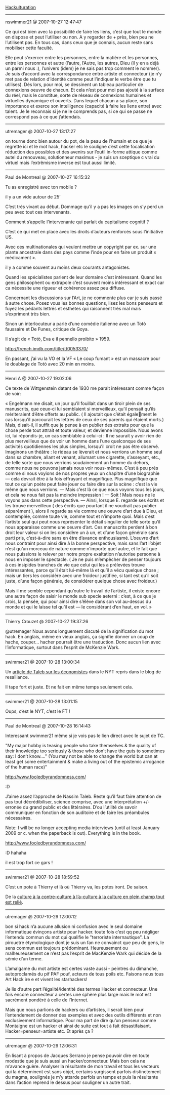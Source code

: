 [Hackulturation](../../../2007/10/hackulturation.md)

---
nswimmer21 @ 2007-10-27 12:47:47

Ce qui est bien avec la possibilité de faire les liens, c’est que tout le monde en dispose et peut l’utiliser ou non. A y regarder de + près, bien peu ne l’utilisent pas. En tous cas, dans ceux que je connais, aucun reste sans mobiliser cette faculté.

Elle peut s’exercer entre les personnes, entre la matière et les personnes, entre les personnes et autre (l’autre, l’Autre, les autres, Dieu (il y en a déjà un parmi nous :), l’univers (idem) je ne sais pas trop comment le nommer). Je suis d’accord avec la correspondance entre artiste et connecteur (je n’y met pas de relation d’identité comme peut l’indiquer le verbe être que tu utilises). Dès lors, pour moi, se dessinent un tableau particulier de connexions oeuvre de chacun. Et cela n’est pour moi pas ajouté à la surface du réel, mais le constitue, sorte de réseau de connexions humaines et virtuelles dynamique et ouverts. Dans lequel chacun a sa place, son importance et exerce son intelligence (capacité à faire les liens entre) avec talent. Je le reconnais si je ne le comprends pas, si ce qui se passe ne correspond pas à ce que j’attendais.

---

utremager @ 2007-10-27 13:17:27

on tourne donc bien autour du pot, de la peau de l’humain et ce que je regrette ici et le mot hack, hacker etc le souligne c’est cette focalisation réduction des possibles et des avenirs sur l’outil in-forme attique comme autel du renouveau, solutionneur maximus - je suis un sceptique c vrai du virtuel mais l’extrêmisme inverse est tout aussi limité.

---

Paul de Montreal @ 2007-10-27 16:15:32

Tu as enregistré avec ton mobile ?

il y a un vide autour de 25’

C’est très vivant au début. Dommage qu’il y a pas les images on s’y perd un peu avec tout ces intervenants.

Comment s’appelle l’intervenante qui parlait du capitalisme cognitif ?

C’est ce qui met en place avec les droits d’auteurs renforcés sous l’initiative US.

Avec ces multinationales qui veulent mettre un copyright par ex. sur une plante ancestrale dans des pays comme l’inde pour en faire un produit « médicament ».

il y a comme souvent au moins deux courants antagonistes.

Quand les spécialistes parlent de leur domaine c’est intéressant. Quand les gens philosophent ou extrapole c’est souvent moins intéressant et exact car ca nécessite une rigueur et cohérence assez peu diffuse.

Concernant les discussions sur l’Art, je ne commente plus car je suis passé à autre chose. Posez vous les bonnes questions, lisez les bons penseurs et fuyez les pédants lettrés et esthètes qui raisonnent très mal mais s’expriment très bien.

Sinon un interlocuteur a parlé d’une comédie italienne avec un Totò faussaire et De Funes, critique de Goya.

Il s’agit de « Totò, Eva e il pennello proibito » 1959. 

http://french.imdb.com/title/tt0053370/

En passant, j’ai vu la VO et la VF « Le coup fumant » est un massacre pour le doublage de Totò avec 20 min en moins.

---

Henri A @ 2007-10-27 19:02:06

Ce texte de Wittgenstein datant de 1930 me parait intéressant comme façon de voir:

« Engelmann me disait, un jour qu’il fouillait dans un tiroir plein de ses manuscrits, que ceux-ci lui semblaient si merveilleux, qu’il pensait qu’ils mériteraient d’être offerts au public. ( Il ajoutait que c’était également le cas lorsqu’il parcourait les lettres de ceux de ses parents qui étaient morts.) Mais, disait-il, il suffit que je pense à en publier des extraits pour que la chose perde tout attrait et toute valeur, et devienne impossible. Nous avons ici, lui répondis-je, un cas semblable à celui-ci : Il ne saurait y avoir rien de plus merveilleux que de voir un homme dans l’une quelconque de ses activités quotidiennes les plus simples, lorsqu’il croit ne pas être observé. Imaginons un théâtre : le rideau se lèverait et nous verrions un homme seul dans sa chambre, allant et venant, allumant une cigarette, s’asseyant, etc., de telle sorte que nous verrions soudainement un homme du dehors, comme nous ne pouvons jamais nous voir nous-mêmes. C’est à peu près comme si nous voyions de nos propres yeux un chapitre d’une biographie — cela devrait être à la fois effrayant et magnifique. Plus magnifique que tout ce qu’un poète peut faire jouer ou faire dire sur la scène : c’est la vie même que nous verrions. — Mais c’est là ce que nous voyons tous les jours, et cela ne nous fait pas la moindre impression ! — Soit ! Mais nous ne le voyons pas dans cette perspective. — Ainsi, lorsque E. regarde ses écrits et les trouve merveilleux ( des écrits que pourtant il ne voudrait pas publier séparément ), alors il regarde sa vie comme une oeuvre d’art due à Dieu, et contemplée, comme toute vie, comme tout et n’importe quoi. Mais c’est l’artiste seul qui peut nous représenter le détail singulier de telle sorte qu’il nous apparaisse comme une oeuvre d’art. Ces manuscrits perdent à bon droit leur valeur si on les considère un à un, et d’une façon générale sans parti pris, c’est-à-dire sans en être d’avance enthousiasmé. L’oeuvre d’art nous contraint pour ainsi dire à la bonne perspective, mais sans l’art l’objet n’est qu’un morceau de nature comme n’importe quel autre, et le fait que nous puissions le relever par notre propre exaltation n’autorise personne à nous en imposer le spectacle. ( Je ne puis m’empêcher de penser toujours à ces insipides tranches de vie que celui qui les a prélevées trouve intéressantes, parce qu’il était lui-même là et qu’il a vécu quelque chose ; mais un tiers les considère avec une froideur justifiée, si tant est qu’il soit juste, d’une façon générale, de considérer quelque chose avec froideur.)

Mais il me semble cependant qu’outre le travail de l’artiste, il existe encore une autre façon de saisir le monde sub specie aeterni : c’est, à ce que je crois, la pensée, qui pour ainsi dire s’élève dans son vol au-dessus du monde et qui le laisse tel qu’il est — le considérant d’en haut, en vol. »

---

Thierry Crouzet @ 2007-10-27 19:37:26

@utremager Nous avons longuement discuté de la signification du mot hack. En anglais, même en vieux anglais, ça signifie donner un coup de hache, couper... hacher pourrait être une traduction. Donc aucun lien avec l’informatique, surtout dans l’esprit de McKenzie Wark.

---

swimmer21 @ 2007-10-28 13:00:34

Un [article de Taleb sur les économistes](http://rs.resalliance.org/2007/10/27/taleb-on-the-failures-of-financial-economics/) dans le NYT repris dans le blog de resalliance.

Il tape fort et juste. Et ne fait en même temps seulement cela.

---

swimmer21 @ 2007-10-28 13:01:15

Oups, c’est le NYT, c’est le FT !

---

Paul de Montreal @ 2007-10-28 16:14:43

Interessant swimmer21 même si je vois pas le lien direct avec le sujet de TC.

"My major hobby is teasing people who take themselves & the quality of their knowledge too seriously & those who don’t have the guts to sometimes say: I don’t know...." (You may not be able to change the world but can at least get some entertainment & make a living out of the epistemic arrogance of the human race)"

http://www.fooledbyrandomness.com/

:D 

J’aime assez l’approche de Nassim Taleb. Reste qu’il faut faire attention de pas tout décrédibiliser, science comprise, avec une interprétation +/- erronée du grand public et des littéraires. D’ou l’utilité de savoir communiquer en fonction de son auditoire et de faire les préambules nécessaires.

Note: I will be no longer accepting media interviews (until at least January 2009 or c. when the paperback is out). Everything is in the book.

http://www.fooledbyrandomness.com/

:D hahaha

il est trop fort ce gars !

---

swimmer21 @ 2007-10-28 18:59:52

C’est un pote à Thierry et là où Thierry va, les potes iront. De saison.

De la [culture à la contre-culture à l’a-culture à la culture en plein champ tout est relié](http://www.pierrerabhi.org/blog/index.php?post/2007/05/10/Cultures-et-culture).

---

utremager @ 2007-10-29 12:00:12

bon si hack n’a aucune allusion ni confusion avec le seul domaine informatique évinçons artiste pour hacker. toute fois c’est qq peu négliger l’entendu commun du mot qui qualifie le "terroriste internautique". La pirouetre étymologique dont je suis un fan ne convainct que peu de gens, le sens commun est toujours prédominant. Heureusement ou malheureusement ce n’est pas l’esprit de MacKenzie Wark qui décide de la sémie d’un terme.

L’amalgame du mot artiste est certes vaste aussi - peintres du dimanche, autoproclamés du pif PAF pouf, acteurs de tous poils etc. Faisons nous tous Art Hack ire e et vivent les starhackers!

Je lis d’autre part l’égalité/identité des termes Hacker et connecteur. Une fois encore connecteur a certes une sphère plus large mais le mot est sacrément pondéré à celle de l’Internet. 

Mais que nous parlions de hackers ou d’artistes, il serait bien pour l’entendement de donner des exemples et avec des outils différents et non exclusivement informatique. Pour ma part de dire qu’un penseur comme Montaigne est un hacker et ainsi de suite est tout à fait désastifaisant. Hacker=penseur=artiste etc. Et après ça ?

---

utremager @ 2007-10-29 12:06:31

En lisant à propos de Jacques Serrano je pense pouvoir dire en toute modestie que je suis aussi un hacker/connecteur. Mais bon cela ne m’avance guère. Analyser la résultante de mon travail et tous les vecteurs qui la déterminent est sans objet, certains surgissent parfois distinctement du magma, soulignés je m’y attarde parfois un temps et puis la résultante dans l’action reprend le dessus pour souligner un autre trait.

---

